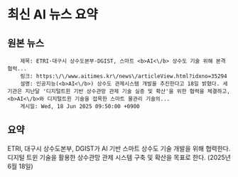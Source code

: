 # 최신 AI 뉴스 요약

## 원본 뉴스
		제목: ETRI·대구시 상수도본부·DGIST, 스마트 <b>AI<\/b> 상수도 기술 위해 본격 협력...
		링크: https:\/\/www.aitimes.kr\/news\/articleView.html?idxno=35294
		설명: 인공지능(<b>AI<\/b>) 상수도 관제시스템 개발을 추진한다고 18일 밝혔다. 세 기관은 지난달 '디지털트윈 기반 상수관망 관제 기술 실증 및 확산'을 위한 협력을 체결하고, <b>AI<\/b>와 디지털트윈 기술을 접목한 스마트 물관리 기술의... 
		게시일: Wed, 18 Jun 2025 09:50:00 +0900


## 요약
ETRI, 대구시 상수도본부, DGIST가 AI 기반 스마트 상수도 기술 개발을 위해 협력한다. 디지털 트윈 기술을 활용한 상수관망 관제 시스템 구축 및 확산을 목표로 한다. (2025년 6월 18일)
